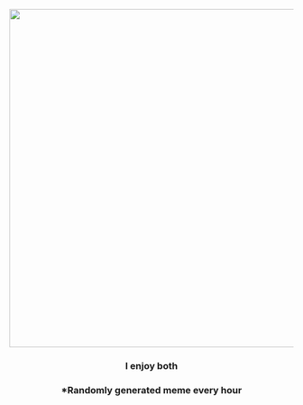 <p align="center">
        <img src="https://i.redd.it/ykf19tw3i5z91.jpg" width="600" height="600">
        </p>
        <h3 align="center">I enjoy both</h3>
        <h3 align="center">*Randomly generated meme every hour</h3>
    
